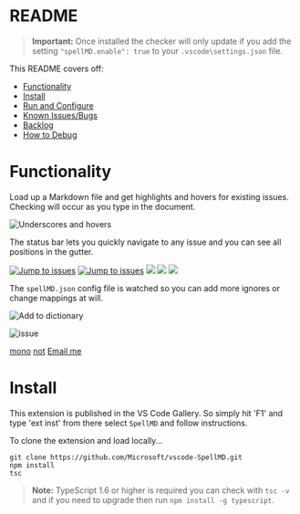 # README

>**Important:** Once installed the checker will only update if you add the setting `"spellMD.enable": true` to your `.vscode\settings.json` file.

This README covers off:
* [Functionality](#functionality)
* [Install](#install)
* [Run and Configure](#run-and-configure)
* [Known Issues/Bugs](#known-issuesbugs)
* [Backlog](#backlog)
* [How to Debug](#how-to-debug)

# Functionality

Load up a Markdown file and get highlights and hovers for existing issues.  Checking will occur as you type in the document.

![Underscores and hovers](https://github.com/username/repository/raw/HEAD/images/SpellMDDemo1.gif)

The status bar lets you quickly navigate to any issue and you can see all positions in the gutter.

[![Jump to issues](https://github.com/username/repository/raw/HEAD/images/SpellMDDemo2.gif)](http://shouldnottouchthis/)
[![Jump to issues](https://github.com/username/repository/raw/HEAD/images/SpellMDDemo2.gif)](https://github.com/username/repository/blob/HEAD/monkey)
![](https://github.com/username/repository/raw/HEAD/images/SpellMDDemo2.gif)
![](https://github.com/username/repository/raw/HEAD/SpellMDDemo2.gif)
<img src="https://github.com/username/repository/raw/HEAD/images/myImage.gif">

The `spellMD.json` config file is watched so you can add more ignores or change mappings at will.

![Add to dictionary](https://github.com/username/repository/raw/HEAD/images/SpellMDDemo3.gif)

![issue](https://github.com/username/repository/raw/HEAD/issue)

[mono](https://github.com/username/repository/blob/HEAD/monkey)
[not](http://shouldnottouchthis/)
[Email me](mailto:example@example.com)

# Install
This extension is published in the VS Code Gallery.  So simply hit 'F1' and type 'ext inst' from there select `SpellMD` and follow instructions.


To clone the extension and load locally...

```
git clone https://github.com/Microsoft/vscode-SpellMD.git
npm install
tsc
```

>**Note:** TypeScript 1.6 or higher is required you can check with `tsc -v` and if you need to upgrade then run `npm install -g typescript`.
